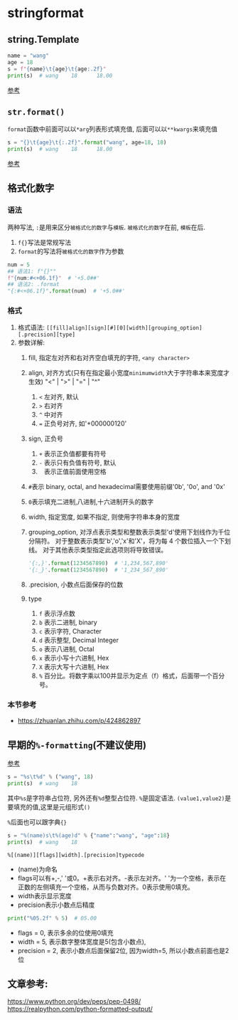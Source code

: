 # stringformat

## string.Template


```python
name = "wang"
age = 18
s = f"{name}\t{age}\t{age:.2f}"
print(s)  # wang    18      18.00
```
[参考](https://www.python.org/dev/peps/pep-0498/)
## `str.format()`

`format`函数中前面可以以`*arg`列表形式填充值, 后面可以以`**kwargs`来填充值
```python
s = "{}\t{age}\t{:.2f}".format("wang", age=18, 18)
print(s)  # wang    18      18.00
```

[参考](https://docs.python.org/3/library/string.html#formatstrings)


## 格式化数字

### 语法
两种写法, `:`是用来区分`被格式化的数字`与`模板`. `被格式化的数字`在前, `模板`在后.
1. `f{}`写法是常规写法
2. `format`的写法将`被格式化的数字`作为参数
```python
num = 5
## 语法1: f"{}""
f"{num:#<+06.1f}"  # '+5.0##'
## 语法2: .format
"{:#<+06.1f}".format(num)  # '+5.0##'
```

### 格式

1. 格式语法: `[[fill]align][sign][#][0][width][grouping_option][.precision][type]`
2. 参数详解:
    1. fill, 指定左对齐和右对齐空白填充的字符, `<any character>`
    2. align, 对齐方式(只有在指定最小宽度`minimumwidth`大于字符串本来宽度才生效)  "<" | ">" | "=" | "^"
        1. `<` 左对齐, 默认
        2. `>` 右对齐
        3. `^` 中对齐
        4. `=` 正负号对齐, 如'+000000120'
    3. sign, 正负号
        1. `+` 表示正负值都要有符号
        2. `-` 表示只有负值有符号, 默认
        3. ` ` 表示正值前面使用空格
    4. `#`表示 binary, octal, and hexadecimal需要使用前缀'0b', '0o', and '0x' 
    5. `0`表示填充二进制,八进制,十六进制开头的数字
    4. width, 指定宽度, 如果不指定, 则使用字符串本身的宽度
    4. grouping_option, 对浮点表示类型和整数表示类型'd'使用下划线作为千位分隔符。 对于整数表示类型'b','o','x'和'X'，将为每 4 个数位插入一个下划线。 对于其他表示类型指定此选项则将导致错误。

        ```python
        '{:,}'.format(1234567890)  # '1,234,567,890'
        '{:_}'.format(1234567890)  # '1_234_567_890'
        ```
    5. .precision, 小数点后面保存的位数
    6. type
        1. `f` 表示浮点数
        1. `b` 表示二进制, binary
        1. `c` 表示字符, Character
        1. `d` 表示整型, Decimal Integer
        1. `o` 表示八进制, Octal
        1. `x` 表示小写十六进制, Hex
        1. `X` 表示大写十六进制, Hex
        1. `%` 百分比。将数字乘以100并显示为定点（f）格式，后面带一个百分号。



### 本节参考
- https://zhuanlan.zhihu.com/p/424862897




## 早期的`%-formatting`(不建议使用)
[参考](https://docs.python.org/3/library/stdtypes.html#printf-style-string-formatting)


```python
s = "%s\t%d" % ("wang", 18)
print(s)  # wang	18
```
其中`%s`是字符串占位符, 另外还有`%d`整型占位符. `%`是固定语法. `(value1,value2)`是要填充的值,这里是元组形式`()`

`%`后面也可以跟字典`{}`
```python
s = "%(name)s\t%(age)d" % {"name":"wang", "age":18}
print(s)  # wang	18
```


`%[(name)][flags][width].[precision]typecode`
- (name)为命名
- flags可以有+,-,' '或0。+表示右对齐。-表示左对齐。' '为一个空格，表示在正数的左侧填充一个空格，从而与负数对齐。0表示使用0填充。
- width表示显示宽度
- precision表示小数点后精度

```python
print("%05.2f" % 5)  # 05.00
```
- flags = 0, 表示多余的位使用0填充
- width = 5, 表示数字整体宽度是5(包含小数点), 
- precision = 2, 表示小数点后面保留2位, 因为width=5, 所以小数点前面也是2位

## 文章参考:
https://www.python.org/dev/peps/pep-0498/
https://realpython.com/python-formatted-output/
